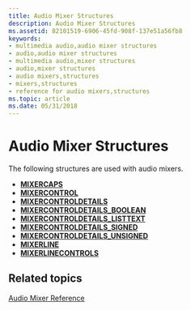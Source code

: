 ```yaml
---
title: Audio Mixer Structures
description: Audio Mixer Structures
ms.assetid: 82101519-6906-45fd-908f-137e51a56fb8
keywords:
- multimedia audio,audio mixer structures
- audio,audio mixer structures
- multimedia audio,mixer structures
- audio,mixer structures
- audio mixers,structures
- mixers,structures
- reference for audio mixers,structures
ms.topic: article
ms.date: 05/31/2018
---
```


# Audio Mixer Structures

The following structures are used with audio mixers.

-   [**MIXERCAPS**](https://msdn.microsoft.com/library/Dd757291(v=VS.85).aspx)
-   [**MIXERCONTROL**](https://msdn.microsoft.com/library/Dd757293(v=VS.85).aspx)
-   [**MIXERCONTROLDETAILS**](/windows/win32/api/mmeapi/ns-mmeapi-mixercontroldetails_listtexta)
-   [**MIXERCONTROLDETAILS\_BOOLEAN**](https://msdn.microsoft.com/library/Dd757295(v=VS.85).aspx)
-   [**MIXERCONTROLDETAILS\_LISTTEXT**](https://msdn.microsoft.com/library/Dd757296(v=VS.85).aspx)
-   [**MIXERCONTROLDETAILS\_SIGNED**](https://msdn.microsoft.com/library/Dd757297(v=VS.85).aspx)
-   [**MIXERCONTROLDETAILS\_UNSIGNED**](https://msdn.microsoft.com/library/Dd757298(v=VS.85).aspx)
-   [**MIXERLINE**](https://msdn.microsoft.com/library/Dd757305(v=VS.85).aspx)
-   [**MIXERLINECONTROLS**](https://msdn.microsoft.com/library/Dd757306(v=VS.85).aspx)

## Related topics

<dl> <dt>

[Audio Mixer Reference](audio-mixer-reference.md)
</dt> </dl>

 

 




